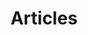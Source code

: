 ---
title: Articles
paginate_by: 10
sort_by: date
template: articles.html
page_template: article-page.html
---